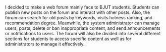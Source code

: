 I decided to make a web forum mainly face to BJUT students. Students can
publish new posts on the forum and interact with other posts. Also, the forum
can search for old posts by keywords, visits hotness ranking, and recommendation
degree. Meanwhile, the system administrator can manage users, posts, delete or
ban inappropriate content, and send announcements or notifications to users. The
forum will also be divided into several different sections for students to access
specific content as well as for administrators to manage it effectively.
